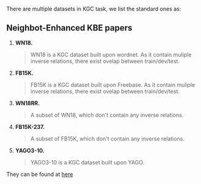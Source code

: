 There are multiple datasets in KGC task, we list the standard ones as:

## Neighbot-Enhanced KBE papers
1. **WN18.**
    > WN18 is a KGC dataset built upon wordnet. As it contain muliple inverse relations, there exist ovelap between train/dev/test.
    
1. **FB15K.**
    > FB15K is a KGC dataset built upon Freebase. As it contain muliple inverse relations, there exist ovelap between train/dev/test.
    
1. **WN18RR.**
    > A subset of WN18, which don't contain any inverse relations.
    
1. **FB15K-237.**
    > A subset of FB15K, which don't contain any inverse relations.
    
1. **YAGO3-10.**
    > YAGO3-10 is a KGC dataset built upon YAGO.

They can be found at [here](https://github.com/thunlp/OpenKE/tree/OpenKE-PyTorch/benchmarks)
